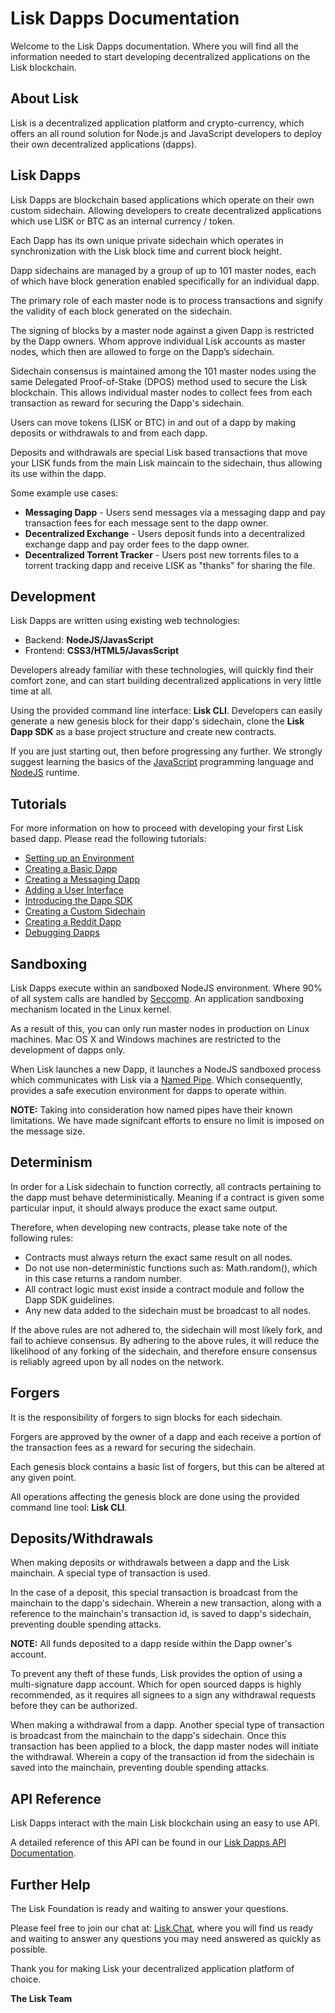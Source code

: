 # Lisk Dapps Documentation

Welcome to the Lisk Dapps documentation. Where you will find all the information needed to start developing decentralized applications on the Lisk blockchain.

## About Lisk

Lisk is a decentralized application platform and crypto-currency, which offers an all round solution for Node.js and JavaScript developers to deploy their own decentralized applications (dapps).

## Lisk Dapps

Lisk Dapps are blockchain based applications which operate on their own custom sidechain. Allowing developers to create decentralized applications which use LISK or BTC as an internal currency / token.

Each Dapp has its own unique private sidechain which operates in synchronization with the Lisk block time and current block height.

Dapp sidechains are managed by a group of up to 101 master nodes, each of which have block generation enabled specifically for an individual dapp.

The primary role of each master node is to process transactions and signify the validity of each block generated on the sidechain.

The signing of blocks by a master node against a given Dapp is restricted by the Dapp owners. Whom approve individual Lisk accounts as master nodes, which then are allowed to forge on the Dapp’s sidechain.

Sidechain consensus is maintained among the 101 master nodes using the same Delegated Proof-of-Stake (DPOS) method used to secure the Lisk blockchain. This allows individual master nodes to collect fees from each transaction as reward for securing the Dapp's sidechain.

Users can move tokens (LISK or BTC) in and out of a dapp by making deposits or withdrawals to and from each dapp.

Deposits and withdrawals are special Lisk based transactions that move your LISK funds from the main Lisk maincain to the sidechain, thus allowing its use within the dapp.

Some example use cases:

  * **Messaging Dapp** - Users send messages via a messaging dapp and pay transaction fees for each message sent to the dapp owner.
  * **Decentralized Exchange** - Users deposit funds into a decentralized exchange dapp and pay order fees to the dapp owner.
  * **Decentralized Torrent Tracker** - Users post new torrents files to a torrent tracking dapp and receive LISK as "thanks" for sharing the file.

## Development

Lisk Dapps are written using existing web technologies:

  * Backend: **NodeJS/JavasScript**
  * Frontend: **CSS3/HTML5/JavasScript**

Developers already familiar with these technologies, will quickly find their comfort zone, and can start building decentralized applications in very little time at all.

Using the provided command line interface: **Lisk CLI**. Developers can easily generate a new genesis block for their dapp's sidechain, clone the **Lisk Dapp SDK** as a base project structure and create new contracts.

If you are just starting out, then before progressing any further. We strongly suggest learning the basics of the [JavaScript](http://www.w3schools.com/js/default.asp) programming language and [NodeJS](https://nodejs.org/) runtime.

## Tutorials

For more information on how to proceed with developing your first Lisk based dapp. Please read the following tutorials:

* [Setting up an Environment](/documentation?i=lisk-dapps-docs/EnvironmentSetup)
* [Creating a Basic Dapp](/documentation?i=lisk-dapps-docs/BasicDapp)
* [Creating a Messaging Dapp](/documentation?i=lisk-dapps-docs/MessagingDapp)
* [Adding a User Interface](/documentation?i=lisk-dapps-docs/UserInterface)
* [Introducing the Dapp SDK](/documentation?i=lisk-dapps-docs/DappSDK)
* [Creating a Custom Sidechain](/documentation?i=lisk-dapps-docs/Sidechain)
* [Creating a Reddit Dapp](/documentation?i=lisk-dapps-docs/RedditDapp)
* [Debugging Dapps](/documentation?i=lisk-dapps-docs/DebuggingDapps)

## Sandboxing

Lisk Dapps execute within an sandboxed NodeJS environment. Where 90% of all system calls are handled by [Seccomp](https://en.wikipedia.org/wiki/Seccomp). An application sandboxing mechanism located in the Linux kernel.

As a result of this, you can only run master nodes in production on Linux machines. Mac OS X and Windows machines are restricted to the development of dapps only.

When Lisk launches a new Dapp, it launches a NodeJS sandboxed process which communicates with Lisk via a [Named Pipe](https://en.wikipedia.org/wiki/Named_pipe). Which consequently, provides a safe execution environment for dapps to operate within.

**NOTE:** Taking into consideration how named pipes have their known limitations. We have made signifcant efforts to ensure no limit is imposed on the message size.

## Determinism

In order for a Lisk sidechain to function correctly, all contracts pertaining to the dapp must behave deterministically. Meaning if a contract is given some particular input, it should always produce the exact same output.

Therefore, when developing new contracts, please take note of the following rules:

* Contracts must always return the exact same result on all nodes.
* Do not use non-deterministic functions such as: Math.random(), which in this case returns a random number.
* All contract logic must exist inside a contract module and follow the Dapp SDK guidelines.
* Any new data added to the sidechain must be broadcast to all nodes.

If the above rules are not adhered to, the sidechain will most likely fork, and fail to achieve consensus. By adhering to the above rules, it will reduce the likelihood of any forking of the sidechain, and therefore ensure consensus is reliably agreed upon by all nodes on the network.

## Forgers

It is the responsibility of forgers to sign blocks for each sidechain.

Forgers are approved by the owner of a dapp and each receive a portion of the transaction fees as a reward for securing the sidechain.

Each genesis block contains a basic list of forgers, but this can be altered at any given point.

All operations affecting the genesis block are done using the provided command line tool: **Lisk CLI**.

## Deposits/Withdrawals

When making deposits or withdrawals between a dapp and the Lisk mainchain. A special type of transaction is used.

In the case of a deposit, this special transaction is broadcast from the mainchain to the dapp's sidechain. Wherein a new transaction, along with a reference to the mainchain's transaction id, is saved to dapp's sidechain, preventing double spending attacks.

**NOTE:** All funds deposited to a dapp reside within the Dapp owner's account.

To prevent any theft of these funds, Lisk provides the option of using a multi-signature dapp account. Which for open sourced dapps is highly recommended, as it requires all signees to a sign any withdrawal requests before they can be authorized.

When making a withdrawal from a dapp. Another special type of transaction is broadcast from the mainchain to the dapp's sidechain. Once this transaction has been applied to a block, the dapp master nodes will initiate the withdrawal. Wherein a copy of the transaction id from the sidechain is saved into the mainchain, preventing double spending attacks.

## API Reference

Lisk Dapps interact with the main Lisk blockchain using an easy to use API.

A detailed reference of this API can be found in our [Lisk Dapps API Documentation](http://dapps-api.lisk.io).

## Further Help

The Lisk Foundation is ready and waiting to answer your questions.

Please feel free to join our chat at: [Lisk.Chat](https://lisk.chat), where you will find us ready and waiting to answer any questions you may need answered as quickly as possible.

Thank you for making Lisk your decentralized application platform of choice.

**The Lisk Team**
